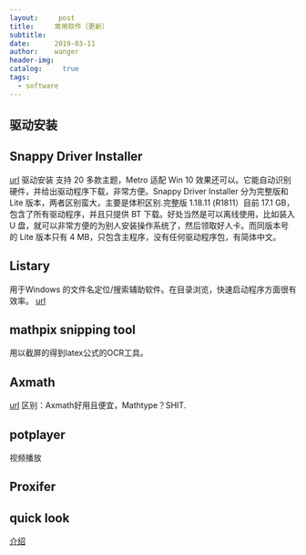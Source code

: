 ```yaml
---
layout:     post
title:     常用软件（更新）
subtitle:   
date:      2019-03-11
author:    wanger
header-img: 
catalog: 	 true
tags:
  - software
---
```


## 驱动安装

## Snappy Driver Installer
[url](https://sdi-tool.org/)
驱动安装
支持 20 多款主题，Metro 适配 Win 10 效果还可以。它能自动识别硬件，并给出驱动程序下载，非常方便。Snappy Driver Installer 分为完整版和 Lite 版本，两者区别蛮大，主要是体积区别.完整版 1.18.11 (R1811）目前 17.1 GB，包含了所有驱动程序，并且只提供 BT 下载。好处当然是可以离线使用，比如装入 U 盘，就可以非常方便的为别人安装操作系统了，然后领取好人卡。而同版本号的 Lite 版本只有 4 MB，只包含主程序，没有任何驱动程序包，有简体中文。

## Listary
用于Windows 的文件名定位/搜索辅助软件。在目录浏览，快速启动程序方面很有效率。
[url](https://www.listary.com/)

## mathpix snipping tool

用以截屏的得到latex公式的OCR工具。

## Axmath
[url](http://www.amyxun.com/)
区别：Axmath好用且便宜，Mathtype？SHIT.


## potplayer

视频播放

## Proxifer

## quick look
[介绍](https://www.uisdc.com/quicklook-in-windows)